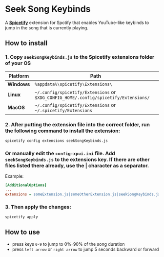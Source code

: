 # Seek Song Keybinds

A **[Spicetify](https://github.com/spicetify/cli)** extension for Spotify that enables YouTube-like keybinds to jump in the song that is currently playing.

## How to install

### 1. Copy `seekSongKeybinds.js` to the Spicetify extensions folder of your OS


| **Platform**   | **Path**                                                                             |
|----------------|--------------------------------------------------------------------------------------|
| **Windows**    | `%appdata%\spicetify\Extensions\`                                                    |
| **Linux**      | `~/.config/spicetify/Extensions` or `$XDG_CONFIG_HOME/.config/spicetify/Extensions/` |
| **MacOS**      | `~/.config/spicetify/Extensions` or `~/.spicetify/Extensions`                        |


### 2. After putting the extension file into the correct folder, run the following command to install the extension:

```sh
spicetify config extensions seekSongKeybinds.js
```


### Or manually edit the `config-xpui.ini` file. Add `seekSongKeybinds.js` to the extensions key. If there are other files listed there already, use the | character as a separator.
Example:

```ini
[AdditionalOptions]
...
extensions = someExtension.js|someOtherExtension.js|seekSongKeybinds.js
```


### 3. Then apply the changes:

```sh
spicetify apply
```

## How to use

- press keys `0-9` to jump to 0%-90% of the song duration
- press `left arrow` or `right arrow` to jump 5 seconds backward or forward
